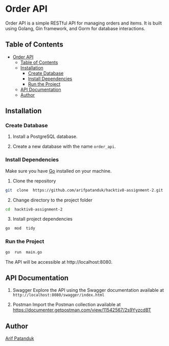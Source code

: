 # Order API

Order API is a simple RESTful API for managing orders and items. It is built using Golang, Gin framework, and Gorm for database interactions.

## Table of Contents

- [Order API](#order-api)
  - [Table of Contents](#table-of-contents)
  - [Installation](#installation)
    - [Create Database](#create-database)
    - [Install Dependencies](#install-dependencies)
    - [Run the Project](#run-the-project)
  - [API Documentation](#api-documentation)
  - [Author](#author)

## Installation

### Create Database

1. Install a PostgreSQL database.

2. Create a new database with the name `order_api`.

### Install Dependencies

Make sure you have [Go](https://golang.org/dl/) installed on your machine.

1. Clone the repository

```bash
git  clone  https://github.com/arifpatanduk/hacktiv8-assignment-2.git
```

2. Change directory to the project folder

```bash
cd  hacktiv8-assignment-2
```

3. Install project dependencies

```bash
go  mod  tidy
```

### Run the Project

```bash
go  run  main.go
```

The API will be accessible at http://localhost:8080.

## API Documentation

1. Swagger
   Explore the API using the Swagger documentation available at `http://localhost:8080/swagger/index.html`

2. Postman
   Import the Postman collection available at https://documenter.getpostman.com/view/11542567/2s9YyzcdBT

## Author

[Arif Patanduk](https://github.com/arifpatanduk)
